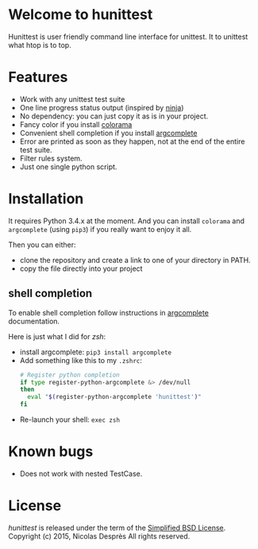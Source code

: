 # Welcome to hunittest

Hunittest is user friendly command line interface for unittest.
It to unittest what htop is to top.

# Features

* Work with any unittest test suite
* One line progress status output (inspired by
  [ninja](https://github.com/martine/ninja))
* No dependency: you can just copy it as is in your project.
* Fancy color if you install [colorama](https://pypi.python.org/pypi/colorama)
* Convenient shell completion if you install
  [argcomplete](https://pypi.python.org/pypi/argcomplete)
* Error are printed as soon as they happen, not at the end of the entire
  test suite.
* Filter rules system.
* Just one single python script.

# Installation

It requires Python 3.4.x at the moment. And you can install `colorama` and
`argcomplete` (using `pip3`) if you really want to enjoy it all.

Then you can either:
* clone the repository and create a link to one of your directory in
  PATH.
* copy the file directly into your project

## shell completion

To enable shell completion follow instructions in
[argcomplete](https://pypi.python.org/pypi/argcomplete) documentation.

Here is just what I did for *zsh*:
* install argcomplete: `pip3 install argcomplete`
* Add something like this to my `.zshrc`:
  ```sh
  # Register python completion
  if type register-python-argcomplete &> /dev/null
  then
    eval "$(register-python-argcomplete 'hunittest')"
  fi
  ```
* Re-launch your shell: `exec zsh`

# Known bugs

* Does not work with nested TestCase.

# License

_hunittest_ is released under the term of the [Simplified BSD License](http://choosealicense.com/licenses/bsd-2-clause).
Copyright (c) 2015, Nicolas Desprès
All rights reserved.
